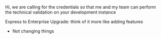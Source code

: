 Hi, we are calling for the credentials so that me and my team can perform the
technical validation on your development instance


Express to Enterprise Upgrade: think of it more like adding features
- Not changing things
